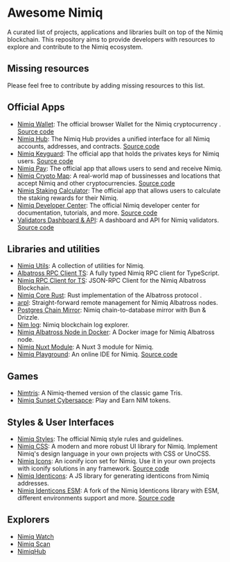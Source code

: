 # Awesome Nimiq

A curated list of projects, applications and libraries built on top of the Nimiq blockchain. This repository aims to provide developers with resources to explore and contribute to the Nimiq ecosystem.

## Missing resources

Please feel free to contribute by adding missing resources to this list.


## Official Apps
- [Nimiq Wallet](https://nimiq.com/): The official browser Wallet for the Nimiq cryptocurrency . [Source code](https://github.com/nimiq/wallet)
- [Nimiq Hub](https://hub.nimiq.com/): The Nimiq Hub provides a unified interface for all Nimiq accounts, addresses, and contracts. [Source code](https://github.com/nimiq/hub)
- [Nimiq Keyguard](https://keyguard.nimiq.com/): The official app that holds the privates keys for Nimiq users. [Source code](https://github.com/nimiq/keyguard) 
- [Nimiq Pay](https://nimiq.com/nimiq-pay): The official app that allows users to send and receive Nimiq.
- [Nimiq Crypto Map](https://nimiq.com/crypto-map): A real-world map of bussinesses and locations that accept Nimiq and other cryptocurrencies. [Source code](https://github.com/nimiq/crypto-map)
- [Nimiq Staking Calculator](https://nimiq.com/staking-calculator): The official app that allows users to calculate the staking rewards for their Nimiq.
- [Nimiq Developer Center](https://nimiq.com/developers/): The official Nimiq developer center for documentation, tutorials, and more. [Source code](https://github.com/nimiq/developer-center)
- [Validators Dashboard & API](https://validators-api-mainnet.nuxt.dev/): A dashboard and API for Nimiq validators. [Source code](https://github.com/nimiq/validators-api)

## Libraries and utilities

- [Nimiq Utils](https://github.com/nimiq/utils): A collection of utilities for Nimiq.
- [Albatross RPC Client TS](https://github.com/onmax/albatross-rpc-client-ts): A fully typed Nimiq RPC client for TypeScript. 
- [Nimiq RPC Client for TS](https://jsr.io/@blouflash/nimiq-rpc): JSON-RPC Client for the Nimiq Albatross Blockchain. 
- [Nimiq Core Rust](https://github.com/nimiq/core-rs-albatross): Rust implementation of the Albatross protocol .
- [arpl](https://github.com/sisou/arpl): Straight-forward remote management for Nimiq Albatross nodes.
- [Postgres Chain Mirror](https://github.com/sisou/bun-drizzle-chain-mirror): Nimiq chain-to-database mirror with Bun & Drizzle. 
- [Nim log](https://nimlog.paberr.net/history.html): Nimiq blockchain log explorer.
- [Nimiq Albatross Node in Docker](https://hub.docker.com/r/maestroi/nimiq-albatross): A Docker image for Nimiq Albatross node.
- [Nimiq Nuxt Module](https://github.com/blouflashdb/nimiq-nuxt-module): A Nuxt 3 module for Nimiq.
- [Nimiq Playground](https://nimiq-playground.pages.dev/): An online IDE for Nimiq. [Source code](https://github.com/onmax/nimiq-playground)

## Games

- [Nimtris](https://nimtris.com/): A Nimiq-themed version of the classic game Tris.
- [Nimiq Sunset Cybersapce](https://play.google.com/store/apps/details?id=com.nimiqsunsetcyberspace&pli=1): Play and Earn NIM tokens.

## Styles & User Interfaces

- [Nimiq Styles](https://nimiq.github.io/nimiq-style/): The official Nimiq style rules and guidelines.
- [Nimiq CSS](https://github.com/onmax/nimiq-ui/tree/main/packages/nimiq-css): A modern and more robust UI library for Nimiq. Implement Nimiq's design language in your own projects with CSS or UnoCSS.
- [Nimiq Icons](https://www.nimiq.com/developers/build/ui/design/icons): An iconify icon set for Nimiq. Use it in your own projects with iconify solutions in any framework. [Source code](https://github.com/onmax/nimiq-ui/tree/main/packages/nimiq-icons)
- [Nimiq Identicons](https://github.com/nimiq/identicons): A JS library for generating identicons from Nimiq addresses.
- [Nimiq Identicons ESM](https://onmax.github.io/nimiq-identicons/): A fork of the Nimiq Identicons library with ESM, different environments support and more. [Source code](https://github.com/onmax/nimiq-identicons)


## Explorers

- [Nimiq Watch](https://nimiq.watch/)
- [Nimiq Scan](https://nimiqscan.com/)
- [NimiqHub](https://nimiqhub.com/)
